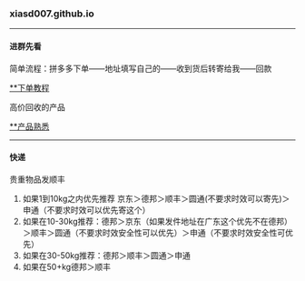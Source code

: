 ### xiasd007.github.io
---

#### 进群先看
简单流程：拼多多下单——地址填写自己的——收到货后转寄给我——回款

[**下单教程](https://docs.qq.com/doc/DSG56d1pHWVB3b09p)

高价回收的产品

[**产品熟悉](https://docs.qq.com/doc/DSFRBY01Lak93eFNp "下这几款产品")
***
#### 快递

贵重物品发顺丰
1. 如果1到10kg之内优先推荐
京东＞德邦＞顺丰＞圆通(不要求时效可以寄先)＞申通（不要求时效可以优先寄这个）
2. 如果在10-30kg推荐：德邦＞京东（如果发件地址在广东这个优先不在德邦）＞顺丰＞圆通（不要求时效安全性可以优先）＞申通（不要求时效安全性可优先）
3. 如果在30-50kg推荐：德邦＞顺丰＞圆通＞申通
4. 如果在50+kg德邦＞顺丰
